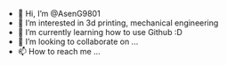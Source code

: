 - 👋 Hi, I’m @AsenG9801
- 👀 I’m interested in 3d printing, mechanical engineering
- 🌱 I’m currently learning how to use Github :D
- 💞️ I’m looking to collaborate on ...
- 📫 How to reach me ...

<!---
AsenG9801/AsenG9801 is a ✨ special ✨ repository because its `README.md` (this file) appears on your GitHub profile.
You can click the Preview link to take a look at your changes.
--->
